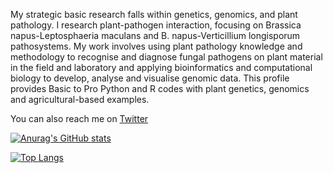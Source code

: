 My strategic basic research falls within genetics, genomics, and plant pathology. I research plant-pathogen interaction, focusing on Brassica napus-Leptosphaeria maculans and B. napus-Verticillium longisporum pathosystems. My work involves using plant pathology knowledge and methodology to recognise and diagnose fungal pathogens on plant material in the field and laboratory and applying bioinformatics and computational biology to develop, analyse and visualise genomic data.
This profile provides Basic to Pro Python and R codes with plant genetics, genomics and agricultural-based examples.

You can also reach me on [Twitter](https://twitter.com/A_Dolatabadian)



[![Anurag's GitHub stats](https://github-readme-stats.vercel.app/api?username=Aria-Dolatabadian)](https://github.com/Aria-Dolatabadian/github-readme-stats)


[![Top Langs](https://github-readme-stats.vercel.app/api/top-langs/?username=Aria-Dolatabadian=compact)](https://github.com/anuraghazra/github-readme-stats)
